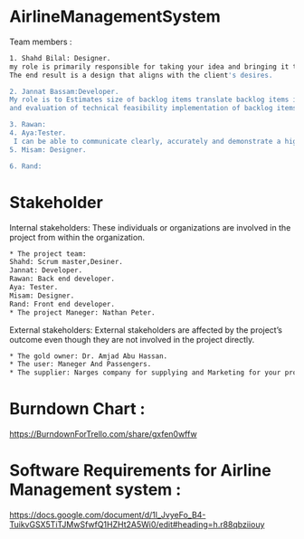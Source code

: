 # AirlineManagementSystem
Team members : 

```bash
1. Shahd Bilal: Designer.
my role is primarily responsible for taking your idea and bringing it to life using different tools and methods.
The end result is a design that aligns with the client's desires.

2. Jannat Bassam:Developer.
My role is to Estimates size of backlog items translate backlog items into engineering design and logical units of work (tasks)
and evaluation of technical feasibility implementation of backlog items. 

3. Rawan: 
4. Aya:Tester.
 I can be able to communicate clearly, accurately and demonstrate a high capacity of comprehension. Communication skill here includes activities such as reading and understanding specifications, translating those into structured test cases, reporting bugs and writing clear and concise reports to management.
5. Misam: Designer.

6. Rand:  
```

# Stakeholder 
Internal stakeholders: These individuals or organizations are involved in the project from within the organization.

```bash
* The project team: 
Shahd: Scrum master,Desiner.
Jannat: Developer.
Rawan: Back end developer.
Aya: Tester.
Misam: Designer.
Rand: Front end developer.
* The project Maneger: Nathan Peter.
```

External stakeholders: External stakeholders are affected by the project’s outcome even though they are not involved in the project directly.

```bash
* The gold owner: Dr. Amjad Abu Hassan.
* The user: Maneger And Passengers.
* The supplier: Narges company for supplying and Marketing for your products.
```
# Burndown Chart :
https://BurndownForTrello.com/share/gxfen0wffw

# Software Requirements for Airline Management system :
https://docs.google.com/document/d/1l_JvyeFo_B4-TuikvGSX5TiTJMwSfwfQ1HZHt2A5Wi0/edit#heading=h.r88qbziiouy
